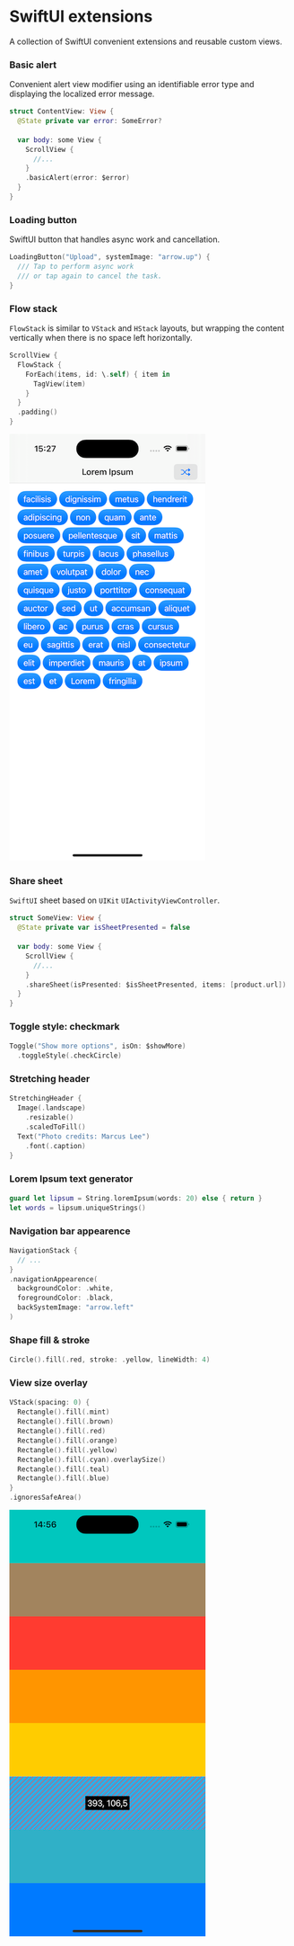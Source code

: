 # SwiftUI extensions

A collection of SwiftUI convenient extensions and reusable custom views.

### Basic alert

Convenient alert view modifier using an identifiable error type and displaying the localized error message.

```swift
struct ContentView: View {
  @State private var error: SomeError?
  
  var body: some View {
    ScrollView {
      //...
    }
    .basicAlert(error: $error)
  }
}
```

### Loading button

SwiftUI button that handles async work and cancellation.

```swift
LoadingButton("Upload", systemImage: "arrow.up") {
  /// Tap to perform async work 
  /// or tap again to cancel the task.
}
```

### Flow stack

`FlowStack` is similar to `VStack` and `HStack` layouts, but wrapping the content vertically when there is no space left horizontally. 

```swift
ScrollView {
  FlowStack {
    ForEach(items, id: \.self) { item in
      TagView(item)
    }
  }
  .padding()
}
```
![Screenshot](simulator-flow-stack.png)

### Share sheet

`SwiftUI` sheet based on `UIKit` `UIActivityViewController`.

```swift
struct SomeView: View {
  @State private var isSheetPresented = false
  
  var body: some View {
    ScrollView {
      //...
    }
    .shareSheet(isPresented: $isSheetPresented, items: [product.url])
  }
}
```

### Toggle style: checkmark

```swift
Toggle("Show more options", isOn: $showMore)
  .toggleStyle(.checkCircle)
```

### Stretching header

```swift
StretchingHeader {
  Image(.landscape)
    .resizable()
    .scaledToFill()
  Text("Photo credits: Marcus Lee")
    .font(.caption)
}
```

### Lorem Ipsum text generator

```swift
guard let lipsum = String.loremIpsum(words: 20) else { return }
let words = lipsum.uniqueStrings()
```

### Navigation bar appearence

```swift
NavigationStack {
  // ...
}
.navigationAppearence(
  backgroundColor: .white,
  foregroundColor: .black,
  backSystemImage: "arrow.left"
)
```

### Shape fill & stroke

```swift
Circle().fill(.red, stroke: .yellow, lineWidth: 4)
```

### View size overlay

```swift
VStack(spacing: 0) {
  Rectangle().fill(.mint)
  Rectangle().fill(.brown)
  Rectangle().fill(.red)
  Rectangle().fill(.orange)
  Rectangle().fill(.yellow)
  Rectangle().fill(.cyan).overlaySize()
  Rectangle().fill(.teal)
  Rectangle().fill(.blue)
}
.ignoresSafeArea()
```

![Screenshot](simulator-overlay-size.png)

